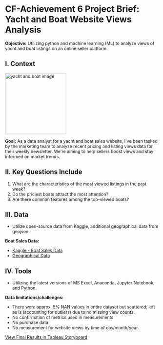 # CF-Achievement 6 Project Brief: Yacht and Boat Website Views Analysis 
**Objective:** Utilizing python and machine learning (ML) to analyze views of yacht and boat listings on an online seller platform.


## I. Context
<img width="200" alt="yacht and boat image" src="https://github.com/kgdatatech/ml-python-yacht-boat-analysis/assets/138264218/69ea6be3-245f-41f4-aa50-6d4581e6e192">

**Goal:** As a data analyst for a yacht and boat sales website, I've been tasked by the marketing team to analyze recent pricing and listing views data for their weekly newsletter. We're aiming to help sellers boost views and stay informed on market trends.

## II. Key Questions Include
1. What are the characteristics of the most viewed listings in the past week?
2. Do the priciest boats attract the most attention?
3. Are there common features among the top-viewed boats?

## III. Data
- Utilize open-source data from Kaggle, additional geographical data from geojson.

**Boat Sales Data:**
- [Kaggle - Boat Sales Data](https://www.kaggle.com/datasets/karthikbhandary2/boat-sales?resource=download)
- [Geographical Data](https://geojson-maps.ash.ms/)

## IV. Tools
- Utilizing the latest versions of MS Excel, Anaconda, Jupyter Notebook, and Python.

**Data limitations/challenges:**
- There were approx. 5% NAN values in entire dataset but scattered; left as is (accounting for outliers) due to no missing view counts.
- No confirmation of metrics used in measurements
- No purchase data
- No measurement for website views by time of day/month/year.

[View Final Results in Tableau Storyboard](https://public.tableau.com/app/profile/keanu.g7625/viz/YachtandBoat-WebsiteViewsAnalysis/Story1)
